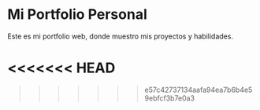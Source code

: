 
# Mi Portfolio Personal

Este es mi portfolio web, donde muestro mis proyectos y habilidades.

<<<<<<< HEAD
=======

>>>>>>> e57c42737134aafa94ea7b6b4e59ebfcf3b7e0a3
